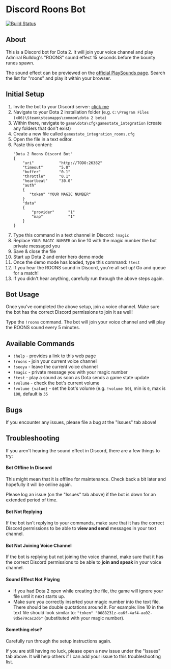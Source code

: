 # Discord Roons Bot
[![Build Status](https://travis-ci.org/MrBean355/discord-roons-bot.svg?branch=master)](https://travis-ci.org/MrBean355/discord-roons-bot)

## About
This is a Discord bot for Dota 2. It will join your voice channel and play Admiral Bulldog's "ROONS" sound effect 15 seconds before the bounty runes spawn.

The sound effect can be previewed on the [official PlaySounds page](http://chatbot.admiralbulldog.live/playsounds). Search the list for "roons" and play it within your browser.

## Initial Setup
1. Invite the bot to your Discord server: [click me](https://discordapp.com/api/oauth2/authorize?client_id=602822492695953491&scope=bot&permissions=1)
2. Navigate to your Dota 2 installation folder (e.g. `C:\Program Files (x86)\Steam\steamapps\common\dota 2 beta`)
3. Within there, navigate to `game\dota\cfg\gamestate_integration` (create any folders that don't exist)
4. Create a new file called `gamestate_integration_roons.cfg`
5. Open the file in a text editor.
6. Paste this content:
    ```
    "Dota 2 Roons Discord Bot"
    {
        "uri"           "http://TODO:26382"
        "timeout"       "5.0"
        "buffer"        "0.1"
        "throttle"      "0.1"
        "heartbeat"     "30.0"
        "auth"
        {
           "token" "YOUR MAGIC NUMBER"
        }
        "data"
        {
            "provider"      "1"
            "map"           "1"
        }
    }
    ```
7. Type this command in a text channel in Discord: `!magic`
8. Replace `YOUR MAGIC NUMBER` on line 10 with the magic number the bot private messaged you 
9. Save & close the file
10. Start up Dota 2 and enter hero demo mode
11. Once the demo mode has loaded, type this command: `!test`
12. If you hear the ROONS sound in Discord, you're all set up! Go and queue for a match!
13. If you didn't hear anything, carefully run through the above steps again.

## Bot Usage
Once you've completed the above setup, join a voice channel. Make sure the bot has the correct Discord permissions to join it as well!

Type the `!roons` command. The bot will join your voice channel and will play the ROONS sound every 5 minutes.

## Available Commands
- `!help` - provides a link to this web page
- `!roons` - join your current voice channel
- `!seeya` - leave the current voice channel
- `!magic` - private message you with your magic number
- `!test` - play a sound as soon as Dota sends a game state update
- `!volume` - check the bot's current volume
- `!volume {value}` - set the bot's volume (e.g. `!volume 50`), min is `0`, max is `100`, default is `35`

## Bugs
If you encounter any issues, please file a bug at the "Issues" tab above!

## Troubleshooting
If you aren't hearing the sound effect in Discord, there are a few things to try:

#### Bot Offline In Discord
This might mean that it is offline for maintenance. Check back a bit later and hopefully it will be online again.

Please log an issue (on the "Issues" tab above) if the bot is down for an extended period of time.

#### Bot Not Replying
If the bot isn't replying to your commands, make sure that it has the correct Discord permissions to be able to **view and send** messages in your text channel.

#### Bot Not Joining Voice Channel

If the bot is replying but not joining the voice channel, make sure that it has the correct Discord permissions to be able to **join and speak** in your voice channel.

#### Sound Effect Not Playing
- If you had Dota 2 open while creating the file, the game will ignore your file until it next starts up.
- Make sure you correctly inserted your magic number into the text file. There should be double quotations around it. For example: line 10 in the text file should look similar to: `"token" "0088231z-ea6f-4af4-aa02-9d5e79cac2d6"` (substituted with your magic number).

#### Something else?
Carefully run through the setup instructions again.
 
If you are still having no luck, please open a new issue under the "Issues" tab above. It will help others if I can add your issue to this troubleshooting list. 